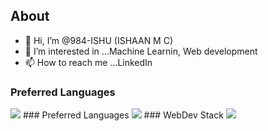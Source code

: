 ## About
- 👋 Hi, I’m @984-ISHU (ISHAAN M C)
- 👀 I’m interested in ...Machine Learnin, Web development 
- 📫 How to reach me ...LinkedIn

<!---
984-ISHU/984-ISHU is a ✨ special ✨ repository because its `README.md` (this file) appears on your GitHub profile.
You can click the Preview link to take a look at your changes.
--->
### Preferred Languages
<img src="https://skillicons.dev/icons?i=python,c,r" />
### Preferred Languages
<img src="https://skillicons.dev/icons?i=python,numpy,opencv,pandas,numpy,matplot" />
###  WebDev Stack
<img src="https://skillicons.dev/icons?i=html,css,js" />



